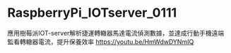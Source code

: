 # RaspberryPi_IOTserver_0111
應用樹莓派IOT-server解析捷運轉轍器馬達電流偵測數據，並達成行動手機遠端監看轉轍器電流，提升保養效率
https://youtu.be/HmWdwDYNmIQ
